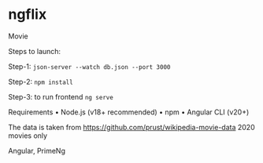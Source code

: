# ngflix
Movie

Steps to launch:

Step-1: 
  `json-server --watch db.json --port 3000`

Step-2:
  `npm install`
  
Step-3:
  to run frontend
  `ng serve`
  
Requirements
	•	Node.js (v18+ recommended)
  • npm
	•	Angular CLI (v20+)


The data is taken from https://github.com/prust/wikipedia-movie-data
2020 movies only

Angular, PrimeNg
